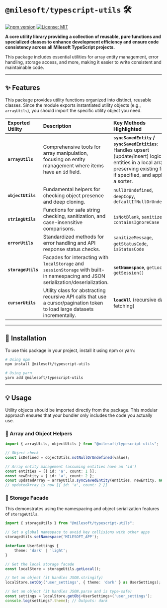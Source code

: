 # `@milesoft/typescript-utils` 🛠️

[![npm version](https://badge.fury.io/js/%40milesoft%2Ftypescript-utils.svg)](https://www.npmjs.com/package/@milesoft/typescript-utils)
[![License: MIT](https://img.shields.io/badge/License-MIT-yellow.svg)](LICENSE)

**A core utility library providing a collection of reusable, pure functions and specialized classes to enhance development efficiency and ensure code consistency across all Milesoft TypeScript projects.**

This package includes essential utilities for array entity management, error handling, storage access, and more, making it easier to write consistent and maintainable code.

***

## ✨ Features

This package provides utility functions organized into distinct, reusable classes. Since the module exports instantiated utility objects (e.g., `arrayUtils`), you should import the specific utility object you need.

| Exported Utility | Description | Key Methods Highlighted |
| :--- | :--- | :--- |
| **`arrayUtils`** | Comprehensive tools for array manipulation, focusing on entity management where items have an `id` field. | **`syncSavedEntity` / `syncSavedEntities`**: Handles upsert (update/insert) logic for entities in a local array, preserving existing fields if specified, and applying a sorter. |
| **`objectUtils`** | Fundamental helpers for checking object presence and deep cloning. | `nullOrUndefined`, `deepCopy`, `defaultIfNullOrUndefined` |
| **`stringUtils`** | Functions for safe string checking, sanitization, and case-insensitive comparisons. | `isNotBlank`, `sanitizeStr`, `containsIgnoreCase` |
| **`errorUtils`** | Standardized methods for error handling and API response status checks. | `sanitizeMessage`, `getStatusCode`, `isStatusCode` |
| **`storageUtils`** | Facades for interacting with `localStorage` and `sessionStorage` with built-in namespacing and JSON serialization/deserialization. | **`setNamespace`**, `getLocal()`, `getSession()` |
| **`cursorUtils`** | Utility class for abstracting recursive API calls that use a cursor/pagination token to load large datasets incrementally. | **`loadAll`** (recursive data fetching) |

***

## 🚀 Installation

To use this package in your project, install it using npm or yarn:

```bash
# Using npm
npm install @milesoft/typescript-utils

# Using yarn
yarn add @milesoft/typescript-utils
````

-----

## 💡 Usage

Utility objects should be imported directly from the package. This modular approach ensures that your bundler only includes the code you actually use.

### 🧱 Array and Object Helpers

```typescript
import { arrayUtils, objectUtils } from "@milesoft/typescript-utils";

// Object check
const isDefined = objectUtils.notNullOrUndefined(value); 

// Array entity management (assuming entities have an 'id')
const entities = [{ id: 'a', count: 1 }];
const newEntity = { id: 'a', count: 2 };
const updatedArray = arrayUtils.syncSavedEntity(entities, newEntity, null); 
// updatedArray is now [{ id: 'a', count: 2 }]
```

### 💾 Storage Facade

This demonstrates using the namespacing and object serialization features of `storageUtils`.

```typescript
import { storageUtils } from "@milesoft/typescript-utils";

// Set a global namespace to avoid key collisions with other apps
storageUtils.setNamespace('MILESOFT_APP'); 

interface UserSettings {
    theme: 'dark' | 'light';
}

// Get the local storage facade
const localStore = storageUtils.getLocal();

// Set an object (it handles JSON.stringify)
localStore.setObj('user_settings', { theme: 'dark' } as UserSettings);

// Get an object (it handles JSON.parse and is type-safe)
const settings = localStore.getObj<UserSettings>('user_settings');
console.log(settings?.theme); // Outputs: dark
```
